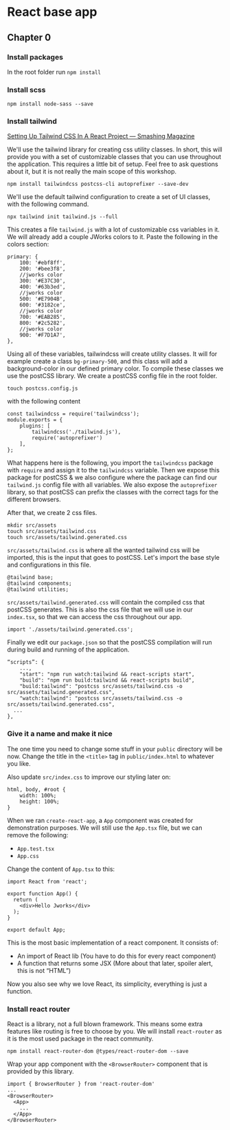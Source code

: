 # React base app
## Chapter 0
### Install packages

In the root folder run `npm install`

### Install scss

`npm install node-sass --save`

### Install tailwind

 [Setting Up Tailwind CSS In A React Project — Smashing Magazine](https://www.smashingmagazine.com/2020/02/tailwindcss-react-project/)
 
 We'll use the tailwind library for creating css utility classes. 
 In short, this will provide you with a set of customizable classes that you can use throughout the application.
 This requires a little bit of setup. Feel free to ask questions about it, but it is not really the main scope of this workshop.

`npm install tailwindcss postcss-cli autoprefixer --save-dev`

We'll use the default tailwind configuration to create a set of UI classes, with the following command.

`npx tailwind init tailwind.js --full`

This creates a file `tailwind.js` with a lot of customizable css variables in it. 
We will already add a couple JWorks colors to it. Paste the following in the colors section: 
```
primary: {
    100: '#ebf8ff',
    200: '#bee3f8',
    //jworks color
    300: '#E37C30',
    400: '#63b3ed',
    //jworks color
    500: '#E7904B',
    600: '#3182ce',
    //jworks color
    700: '#EAB285',
    800: '#2c5282',
    //jworks color
    900: '#F7D1A7',
},
```

Using all of these variables, tailwindcss will create utility classes.
It will for example create a class `bg-primary-500`, and this class will add a background-color in our defined primary color.
To compile these classes we use the postCSS library. We create a postCSS config file in the root folder.

`touch postcss.config.js`

with the following content

```
const tailwindcss = require('tailwindcss');
module.exports = {
    plugins: [
        tailwindcss('./tailwind.js'),
        require('autoprefixer')
    ],
};
```
What happens here is the following, you import the `tailwindcss` package with `require` and assign it to the `tailwindcss` variable.
Then we expose this package for postCSS & we also configure where the package can find our `tailwind.js` config file with all variables.
We also expose the `autoprefixer` library, so that postCSS can prefix the classes with the correct tags for the different browsers.

After that, we create 2 css files.  
```
mkdir src/assets
touch src/assets/tailwind.css
touch src/assets/tailwind.generated.css
```
`src/assets/tailwind.css` is where all the wanted tailwind css will be imported, this is the input that goes to postCSS.
Let's import the base style and configurations in this file.
```
@tailwind base;
@tailwind components;
@tailwind utilities;
```
`src/assets/tailwind.generated.css` will contain the compiled css that postCSS generates. This is also 
the css file that we will use in our `index.tsx`, so that we can access the css throughout our app.
```
import './assets/tailwind.generated.css';
```

Finally we edit our `package.json` so that the postCSS compilation will run during build and running of the application.
```
“scripts”: {
	...,
	"start": "npm run watch:tailwind && react-scripts start",
  	"build": "npm run build:tailwind && react-scripts build",
  	"build:tailwind": "postcss src/assets/tailwind.css -o src/assets/tailwind.generated.css",
	"watch:tailwind": "postcss src/assets/tailwind.css -o src/assets/tailwind.generated.css",
  ...
},
```

### Give it a name and make it nice

The one time you need to change some stuff in your `public` directory will be now. Change the title in the `<title>` tag
 in `public/index.html` to whatever you like.

Also update `src/index.css` to improve our styling later on:
```
html, body, #root {
	width: 100%;
    height: 100%;
}
```

When we ran `create-react-app`, a `App` component was created for demonstration purposes.
We will still use the `App.tsx` file, but we can remove the following:

* `App.test.tsx`
* `App.css`

Change the content of  `App.tsx` to this:

```
import React from 'react';

export function App() {
  return (
    <div>Hello Jworks</div>
  );
}

export default App;
```

This is the most basic implementation of a react component. It consists of:

* An import of React lib (You have to do this for every react component)
* A function that returns some JSX (More about that later, spoiler alert, this is not “HTML”)

Now you also see why we love React, its simplicity, everything is just a function.

### Install react router

React is a library, not a full blown framework. This means some extra features like routing is free to choose by you. We will install `react-router` as it is the most used package in the react community.

```
npm install react-router-dom @types/react-router-dom --save
```

Wrap your app component with the `<BrowserRouter>` component that is provided by this library.
```
import { BrowserRouter } from 'react-router-dom'
...
<BrowserRouter>
  <App>
    ...
  </App>
</BrowserRouter>
```
